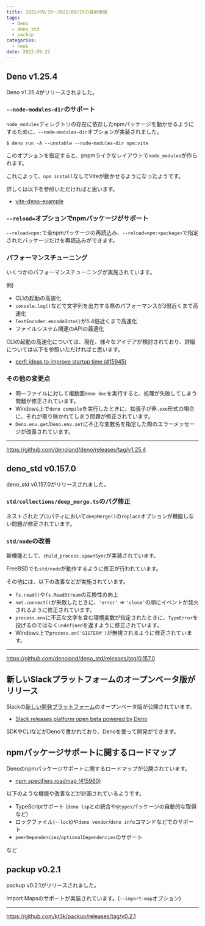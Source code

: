 ```yaml
---
title: 2022/09/19〜2022/09/25の最新情報
tags:
  - Deno
  - deno_std
  - packup
categories:
  - news
date: 2022-09-25
---
```


## Deno v1.25.4

Deno v1.25.4がリリースされました。

### `--node-modules-dir`のサポート

`node_modules`ディレクトリの存在に依存したnpmパッケージを動かせるようにするために、`--node-modules-dir`オプションが実装されました。

```shell
$ deno run -A --unstable --node-modules-dir npm:vite
```

このオプションを指定すると、pnpmライクなレイアウトで`node_modules`が作られます。

これによって、`npm install`なしでViteが動かせるようになったようです。

詳しくは以下を参照いただければと思います。

- [vite-deno-example](https://github.com/bartlomieju/vite-deno-example)

### `--reload=`オプションでnpmパッケージがサポート

`--reload=npm:`で全npmパッケージの再読込み、`--reload=npm:<package>`で指定されたパッケージだけを再読込みができます。

### パフォーマンスチューニング

いくつかのパフォーマンスチューニングが実施されています。

例)

- CLIの起動の高速化
- `console.log()`などで文字列を出力する際のパフォーマンスが3倍近くまで高速化
- `TextEncoder.encodeInto()`が5.4倍近くまで高速化
- ファイルシステム関連のAPIの最適化

CLIの起動の高速化については、現在、様々なアイデアが検討されており、詳細については以下を参照いただければと思います。

- [perf: ideas to improve startup time (#15945)](https://github.com/denoland/deno/issues/15945)

### その他の変更点

- 同一ファイルに対して複数回`deno doc`を実行すると、処理が失敗してしまう問題が修正されています。
- Windows上で`deno compile`を実行したときに、拡張子が非`.exe`形式の場合に、それが取り除かれてしまう問題が修正されています。
- `Deno.env.get`/`Deno.env.set`に不正な変数名を指定した際のエラーメッセージが改善されています。

---

https://github.com/denoland/deno/releases/tag/v1.25.4

## deno_std v0.157.0

deno_std v0.157.0がリリースされました。

### `std/collections/deep_merge.ts`のバグ修正

ネストされたプロパティにおいて`deepMerge()`の`replace`オプションが機能しない問題が修正されています。

### `std/node`の改善

新機能として、`child_process.spawnSync`が実装されています。

FreeBSDでも`std/node`が動作するように修正が行われています。

その他には、以下の改善などが実施されています。

- `fs.read()`や`fs.ReadStream`の互換性の向上
- `net.connect()`が失敗したときに、`'error'` ⇒  `'close'`の順にイベントが発火されるように修正されています。
- `process.env`に不正な文字を含む環境変数が指定されたときに、`TypeError`を投げるのではなく`undefined`を返すように修正されています。
- Windows上で`process.on('SIGTERM')`が無視されるように修正されています。

---

https://github.com/denoland/deno_std/releases/tag/0.157.0

## 新しいSlackプラットフォームのオープンベータ版がリリース

Slackの[新しい開発プラットフォーム](https://api.slack.com/future)のオープンベータ版が公開されています。

- [Slack releases platform open beta powered by Deno](https://deno.com/blog/slack-open-beta)

SDKやCLIなどがDenoで書かれており、Denoを使って開発ができます。

## npmパッケージサポートに関するロードマップ

Denoのnpmパッケージサポートに関するロードマップが公開されています。

- [npm specifiers roadmap (#15960)](https://github.com/denoland/deno/issues/15960)

以下のような機能や改善などが計画されているようです。

- TypeScriptサポート (`deno lsp`との統合や`@types`パッケージの自動的な取得など)
- ロックファイル(`--lock`)や`deno vendor`/`deno info`コマンドなどでのサポート
- `peerDependencies`/`optionalDependencies`のサポート

など


## packup v0.2.1

packup v0.2.1がリリースされました。

Import Mapsのサポートが実装されています。(`--import-map`オプション)

---

https://github.com/kt3k/packup/releases/tag/v0.2.1

